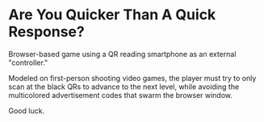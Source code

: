 Are You Quicker Than A Quick Response?
=============================
Browser-based game using a QR reading smartphone as an external "controller."

Modeled on first-person shooting video games, the player must try to only scan at the black QRs to advance to the next level, while avoiding the multicolored advertisement codes that swarm the browser window.

Good luck.
